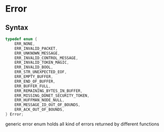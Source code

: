 # Error

## Syntax

```C
typedef enum {
	ERR_NONE,
	ERR_INVALID_PACKET,
	ERR_UNKNOWN_MESSAGE,
	ERR_INVALID_CONTROL_MESSAGE,
	ERR_INVALID_TOKEN_MAGIC,
	ERR_INVALID_BOOL,
	ERR_STR_UNEXPECTED_EOF,
	ERR_EMPTY_BUFFER,
	ERR_END_OF_BUFFER,
	ERR_BUFFER_FULL,
	ERR_REMAINING_BYTES_IN_BUFFER,
	ERR_MISSING_DDNET_SECURITY_TOKEN,
	ERR_HUFFMAN_NODE_NULL,
	ERR_MESSAGE_ID_OUT_OF_BOUNDS,
	ERR_ACK_OUT_OF_BOUNDS,
} Error;
```

generic error enum
holds all kind of errors returned
by different functions

